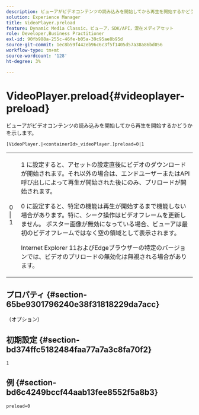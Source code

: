 ```yaml
---
description: ビューアがビデオコンテンツの読み込みを開始してから再生を開始するかどうかを示します。
solution: Experience Manager
title: VideoPlayer.preload
feature: Dynamic Media Classic，ビューア，SDK/API，混在メディアセット
role: Developer,Business Practitioner
exl-id: 90fb988a-255c-46fe-b05a-39c95ae8b95d
source-git-commit: 1ec8b59f442eb96c6c3f5f1405d57a38a86bd056
workflow-type: tm+mt
source-wordcount: '128'
ht-degree: 3%

---
```


# VideoPlayer.preload{#videoplayer-preload}

ビューアがビデオコンテンツの読み込みを開始してから再生を開始するかどうかを示します。

`[VideoPlayer.|<containerId>_videoPlayer.]preload=0|1`

<table id="table_AE7AAFA9B4374E31B51D06511EB96401"> 
 <tbody> 
  <tr> 
   <td colname="col1"> <p> <span class="codeph"> 0 | 1 </span> </p> </td> 
   <td colname="col2"> <p> <span class="codeph"> 1 </span>に設定すると、アセットの設定直後にビデオのダウンロードが開始されます。それ以外の場合は、エンドユーザーまたはAPI呼び出しによって再生が開始された後にのみ、プリロードが開始されます。 </p> <p><span class="codeph"> 0 </span>に設定すると、特定の機能は再生が開始するまで機能しない場合があります。特に、シーク操作はビデオフレームを更新しません。 ポスター画像が無効になっている場合、ビューアは最初のビデオフレームではなく空の領域として表示されます。 </p> <p>Internet Explorer 11およびEdgeブラウザーの特定のバージョンでは、ビデオのプリロードの無効化は無視される場合があります。 </p> </td> 
  </tr> 
 </tbody> 
</table>

## プロパティ {#section-65be9301796240e38f31818229da7acc}

（オプション）

## 初期設定 {#section-bd374ffc5182484faa77a7a3c8fa70f2}

`1`

## 例 {#section-bd6c4249bccf44aab13fee8552f5a8b3}

`preload=0`
